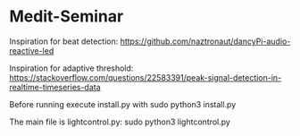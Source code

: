 # Medit-Seminar
Inspiration for beat detection: https://github.com/naztronaut/dancyPi-audio-reactive-led

Inspiration for adaptive threshold: https://stackoverflow.com/questions/22583391/peak-signal-detection-in-realtime-timeseries-data



Before running execute install.py with sudo python3 install.py

The main file is lightcontrol.py: sudo python3 lightcontrol.py
